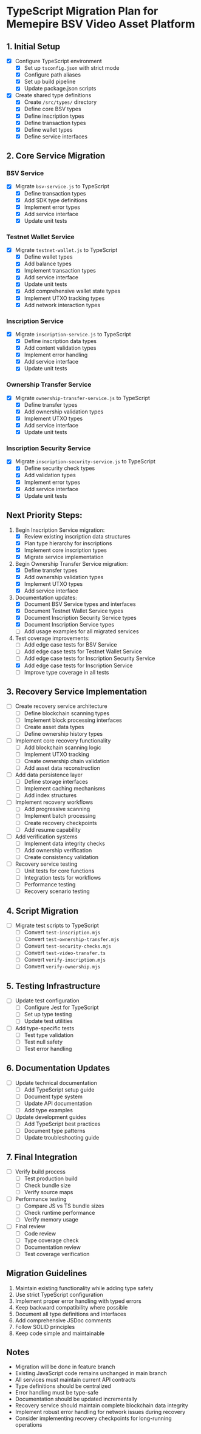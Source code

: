 # TypeScript Migration Plan for Memepire BSV Video Asset Platform

## 1. Initial Setup
- [x] Configure TypeScript environment
  - [x] Set up `tsconfig.json` with strict mode
  - [x] Configure path aliases
  - [x] Set up build pipeline
  - [x] Update package.json scripts
- [x] Create shared type definitions
  - [x] Create `/src/types/` directory
  - [x] Define core BSV types
  - [x] Define inscription types
  - [x] Define transaction types
  - [x] Define wallet types
  - [x] Define service interfaces

## 2. Core Service Migration
### BSV Service
- [x] Migrate `bsv-service.js` to TypeScript
  - [x] Define transaction types
  - [x] Add SDK type definitions
  - [x] Implement error types
  - [x] Add service interface
  - [x] Update unit tests

### Testnet Wallet Service
- [x] Migrate `testnet-wallet.js` to TypeScript
  - [x] Define wallet types
  - [x] Add balance types
  - [x] Implement transaction types
  - [x] Add service interface
  - [x] Update unit tests
  - [x] Add comprehensive wallet state types
  - [x] Implement UTXO tracking types
  - [x] Add network interaction types

### Inscription Service
- [x] Migrate `inscription-service.js` to TypeScript
  - [x] Define inscription data types
  - [x] Add content validation types
  - [x] Implement error handling
  - [x] Add service interface
  - [x] Update unit tests

### Ownership Transfer Service
- [x] Migrate `ownership-transfer-service.js` to TypeScript
  - [x] Define transfer types
  - [x] Add ownership validation types
  - [x] Implement UTXO types
  - [x] Add service interface
  - [x] Update unit tests

### Inscription Security Service
- [x] Migrate `inscription-security-service.js` to TypeScript
  - [x] Define security check types
  - [x] Add validation types
  - [x] Implement error types
  - [x] Add service interface
  - [x] Update unit tests

## Next Priority Steps:
1. Begin Inscription Service migration:
   - [x] Review existing inscription data structures
   - [x] Plan type hierarchy for inscriptions
   - [x] Implement core inscription types
   - [x] Migrate service implementation

2. Begin Ownership Transfer Service migration:
   - [x] Define transfer types
   - [x] Add ownership validation types
   - [x] Implement UTXO types
   - [x] Add service interface

3. Documentation updates:
   - [x] Document BSV Service types and interfaces
   - [x] Document Testnet Wallet Service types
   - [x] Document Inscription Security Service types
   - [x] Document Inscription Service types
   - [ ] Add usage examples for all migrated services

4. Test coverage improvements:
   - [ ] Add edge case tests for BSV Service
   - [ ] Add edge case tests for Testnet Wallet Service
   - [ ] Add edge case tests for Inscription Security Service
   - [x] Add edge case tests for Inscription Service
   - [ ] Improve type coverage in all tests

## 3. Recovery Service Implementation
- [ ] Create recovery service architecture
  - [ ] Define blockchain scanning types
  - [ ] Implement block processing interfaces
  - [ ] Create asset data types
  - [ ] Define ownership history types
- [ ] Implement core recovery functionality
  - [ ] Add blockchain scanning logic
  - [ ] Implement UTXO tracking
  - [ ] Create ownership chain validation
  - [ ] Add asset data reconstruction
- [ ] Add data persistence layer
  - [ ] Define storage interfaces
  - [ ] Implement caching mechanisms
  - [ ] Add index structures
- [ ] Implement recovery workflows
  - [ ] Add progressive scanning
  - [ ] Implement batch processing
  - [ ] Create recovery checkpoints
  - [ ] Add resume capability
- [ ] Add verification systems
  - [ ] Implement data integrity checks
  - [ ] Add ownership verification
  - [ ] Create consistency validation
- [ ] Recovery service testing
  - [ ] Unit tests for core functions
  - [ ] Integration tests for workflows
  - [ ] Performance testing
  - [ ] Recovery scenario testing

## 4. Script Migration
- [ ] Migrate test scripts to TypeScript
  - [ ] Convert `test-inscription.mjs`
  - [ ] Convert `test-ownership-transfer.mjs`
  - [ ] Convert `test-security-checks.mjs`
  - [ ] Convert `test-video-transfer.ts`
  - [ ] Convert `verify-inscription.mjs`
  - [ ] Convert `verify-ownership.mjs`

## 5. Testing Infrastructure
- [ ] Update test configuration
  - [ ] Configure Jest for TypeScript
  - [ ] Set up type testing
  - [ ] Update test utilities
- [ ] Add type-specific tests
  - [ ] Test type validation
  - [ ] Test null safety
  - [ ] Test error handling

## 6. Documentation Updates
- [ ] Update technical documentation
  - [ ] Add TypeScript setup guide
  - [ ] Document type system
  - [ ] Update API documentation
  - [ ] Add type examples
- [ ] Update development guides
  - [ ] Add TypeScript best practices
  - [ ] Document type patterns
  - [ ] Update troubleshooting guide

## 7. Final Integration
- [ ] Verify build process
  - [ ] Test production build
  - [ ] Check bundle size
  - [ ] Verify source maps
- [ ] Performance testing
  - [ ] Compare JS vs TS bundle sizes
  - [ ] Check runtime performance
  - [ ] Verify memory usage
- [ ] Final review
  - [ ] Code review
  - [ ] Type coverage check
  - [ ] Documentation review
  - [ ] Test coverage verification

## Migration Guidelines
1. Maintain existing functionality while adding type safety
2. Use strict TypeScript configuration
3. Implement proper error handling with typed errors
4. Keep backward compatibility where possible
5. Document all type definitions and interfaces
6. Add comprehensive JSDoc comments
7. Follow SOLID principles
8. Keep code simple and maintainable

## Notes
- Migration will be done in feature branch
- Existing JavaScript code remains unchanged in main branch
- All services must maintain current API contracts
- Type definitions should be centralized
- Error handling must be type-safe
- Documentation should be updated incrementally
- Recovery service should maintain complete blockchain data integrity
- Implement robust error handling for network issues during recovery
- Consider implementing recovery checkpoints for long-running operations 